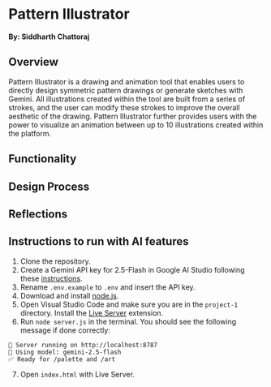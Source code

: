 # Pattern Illustrator
**By: Siddharth Chattoraj**

## Overview

Pattern Illustrator is a drawing and animation tool that enables users to directly design symmetric pattern drawings or generate sketches with Gemini. All illustrations created within the tool are built from a series of strokes, and the user can modify these strokes to improve the overall aesthetic of the drawing. Pattern Illustrator further provides users with the power to visualize an animation between up to 10 illustrations created within the platform. 

## Functionality

## Design Process

## Reflections

## Instructions to run with AI features
1. Clone the repository.
2. Create a Gemini API key for 2.5-Flash in Google AI Studio following these [instructions](https://ai.google.dev/gemini-api/docs/api-key). 
3. Rename `.env.example` to `.env` and insert the API key.
4. Download and install [node.js](https://nodejs.org/en/download).
5. Open Visual Studio Code and make sure you are in the `project-1` directory. Install the [Live Server](https://marketplace.visualstudio.com/items?itemName=ritwickdey.LiveServer) extension.
6. Run `node server.js` in the terminal. You should see the following message if done correctly:
```
🚀 Server running on http://localhost:8787
🧠 Using model: gemini-2.5-flash
✅ Ready for /palette and /art
```
7. Open `index.html` with Live Server. 

